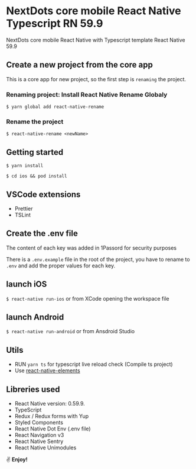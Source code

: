 # NextDots core mobile React Native Typescript RN 59.9

NextDots core mobile React Native with Typescript template React Native 59.9

## Create a new project from the core app

This is a core app for new project, so the first step is `renaming` the project.

### Renaming project: Install React Native Rename Globaly

```
$ yarn global add react-native-rename
```

### Rename the project

```
$ react-native-rename <newName>
```

## Getting started

```
$ yarn install

$ cd ios && pod install
```

## VSCode extensions

- Prettier
- TSLint

## Create the .env file

The content of each key was added in 1Passord for security purposes

There is a `.env.example` file in the root of the project, you have to rename to `.env` and add the proper values for each key.

## launch iOS

`$ react-native run-ios` or from XCode opening the workspace file

## launch Android

`$ react-native run-android` or from Ansdroid Studio

## Utils

- RUN `yarn ts` for typescript live reload check (Compile ts project)
- Use [react-native-elements](https://react-native-training.github.io/react-native-elements/docs/overview.html)

## Libreries used

- React Native version: 0.59.9.
- TypeScript
- Redux / Redux forms with Yup
- Styled Components
- React Native Dot Env (.env file)
- React Navigation v3
- React Native Sentry
- React Native Unimodules

:v: **Enjoy!**
